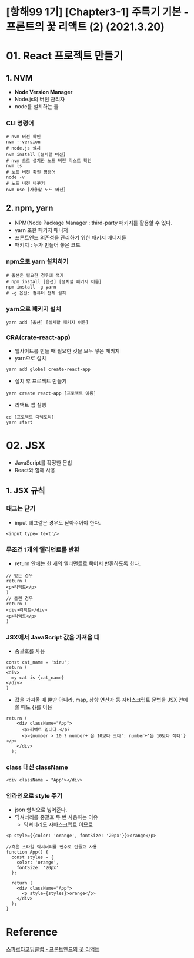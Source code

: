 # [항해99 1기] [Chapter3-1] 주특기 기본 - 프론트의 꽃 리액트 (2) (2021.3.20)



# 01. React 프로젝트 만들기

## 1. NVM

* **Node Version Manager**
* Node.js의 버전 관리자
* node를 설치하는 툴

### CLI 명령어

```shell
# nvm 버전 확인
nvm --version
# node.js 설치
nvm install [설치할 버전]
# nvm 으로 설치한 노드 버전 리스트 확인
nvm ls
# 노드 버전 확인 명령어
node -v 
# 노드 버전 바꾸기
nvm use [사용할 노드 버전]
```



## 2. npm, yarn

* NPM(Node Package Manager : third-party 패키지를 활용할 수 있다.
* yarn 또한 패키지 매니저
* 프론트엔드 의존성을 관리하기 위한 패키지 매니저들
* 패키지 : 누가 만들어 놓은 코드



### npm으로 yarn 설치하기

```shell
# 옵션은 필요한 경우에 적기
# npm install [옵션] [설치할 패키지 이름]
npm install -g yarn
# -g 옵션: 컴퓨터 전체 설치
```



### yarn으로 패키지 설치

```shell
yarn add [옵션] [설치할 패키지 이름]
```



### CRA(crate-react-app)

* 웹사이트를 만들 때 필요한 것을 모두 넣은 패키지
* yarn으로 설치

```shell
yarn add global create-react-app
```

* 설치 후 프로젝트 만들기

```shell
yarn create react-app [프로젝트 이름]
```

* 리액트 앱 실행

```shell
cd [프로젝트 디렉토리]
yarn start
```



# 02. JSX

* JavaScript를 확장한 문법
* React와 함께 사용

## 1. JSX 규칙

### 태그는 닫기

* input 태그같은 경우도 닫아주어야 한다.

```react
<input type='text'/>
```



### 무조건 1개의 엘리먼트를 반환

* return 안에는 한 개의 엘리먼트로 묶어서 반환하도록 한다.

```react
// 맞는 경우
return (
<p>리액트</p>
)
// 틀린 경우
return (
<div>리액트</div>
<p>리액트</p>
)
```



### JSX에서 JavaScript 값을 가져올 때

* 중괄호를 사용

```react
const cat_name = 'siru';
return (
<div>
  my cat is {cat_name}
</div>
)
```

* 값을 가져올 때 뿐만 아니라, map,  삼항 연산자 등 자바스크립트 문법을 JSX 안에 쓸 때도 {}를 이용

```react
return (
    <div className="App">
      <p>리액트 입니다.</p?
      <p>{number > 10 ? number+'은 10보다 크다': number+'은 10보다 작다'}</p>
    </div>
  );
```



### class 대신 className

```react
<div className = "App"></div>
```



### 인라인으로 style 주기

* json 형식으로 넣어준다.
* 딕셔너리를 중괄호 두 번 사용하는 이유
  * 딕셔너리도 자바스크립트 이므로

```react
<p style={{color: 'orange', fontSize: '20px'}}>orange</p>

//혹은 스타일 딕셔너리를 변수로 만들고 사용
function App() {
  const styles = {
    color: 'orange',
    fontSize: '20px'
  };

  return (
    <div className="App">
      <p style={styles}>orange</p>
    </div>
  );
}
```





# Reference

[스파르타코딩클럽 - 프론트엔드의 꽃 리액트](https://spartacodingclub.kr/online/react)

